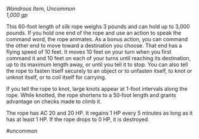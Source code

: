 *Wondrous Item, Uncommon*  
*1,000 gp*

This 60-foot length of silk rope weighs 3 pounds and can hold up to 3,000 pounds. If you hold one end of the rope and use an action to speak the command word, the rope animates. As a bonus action, you can command the other end to move toward a destination you choose. That end has a flying speed of 10 feet. It moves 10 feet on your turn when you first command it and 10 feet on each of your turns until reaching its destination, up to its maximum length away, or until you tell it to stop. You can also tell the rope to fasten itself securely to an object or to unfasten itself, to knot or unknot itself, or to coil itself for carrying.

If you tell the rope to knot, large knots appear at 1-foot intervals along the rope. While knotted, the rope shortens to a 50‑foot length and grants advantage on checks made to climb it.

The rope has AC 20 and 20 HP. It regains 1 HP every 5 minutes as long as it has at least 1 HP. If the rope drops to 0 HP, it is destroyed.

#uncommon
